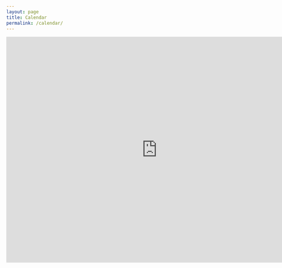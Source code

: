 ```yaml
---
layout: page
title: Calendar
permalink: /calendar/
---
```


<iframe src="https://calendar.google.com/calendar/embed?src=uchicago.edu_t21aqffn8f0lamfa2k231rjj0o%40group.calendar.google.com&ctz=America%2FChicago" style="border: 0" width="800" height="600" frameborder="0" scrolling="no"></iframe>